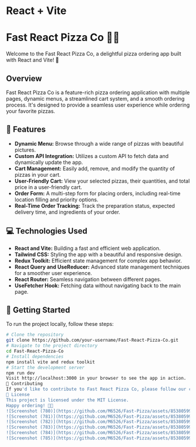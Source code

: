 # React + Vite

# Fast React Pizza Co 🍕✨
Welcome to the Fast React Pizza Co, a delightful pizza ordering app built with React and Vite! 🚀
## Overview
Fast React Pizza Co is a feature-rich pizza ordering application with multiple pages, dynamic menus, a streamlined cart system, and a smooth ordering process. It's designed to provide a seamless user experience while ordering your favorite pizzas.
## 🚀 Features
- **Dynamic Menu:** Browse through a wide range of pizzas with beautiful pictures.
- **Custom API Integration:** Utilizes a custom API to fetch data and dynamically update the app.
- **Cart Management:** Easily add, remove, and modify the quantity of pizzas in your cart.
- **User-Friendly Cart:** View your selected pizzas, their quantities, and total price in a user-friendly cart.
- **Order Form:** A multi-step form for placing orders, including real-time location filling and priority options.
- **Real-Time Order Tracking:** Track the preparation status, expected delivery time, and ingredients of your order.
## 💻 Technologies Used
- **React and Vite:** Building a fast and efficient web application.
- **Tailwind CSS:** Styling the app with a beautiful and responsive design.
- **Redux Toolkit:** Efficient state management for complex app behavior.
- **React Query and UseReducer:** Advanced state management techniques for a smoother user experience.
- **React Router:** Seamless navigation between different pages.
- **UseFetcher Hook:** Fetching data without navigating back to the main page.
## 🚀 Getting Started
To run the project locally, follow these steps:
```bash
# Clone the repository
git clone https://github.com/your-username/Fast-React-Pizza-Co.git
# Navigate to the project directory
cd Fast-React-Pizza-Co
# Install dependencies
npm install vite and redux toolkit
# Start the development server
npm run dev
Visit http://localhost:3000 in your browser to see the app in action.
🤝 Contributing
If you'd like to contribute to Fast React Pizza Co, please follow our contribution guidelines.
📄 License
This project is licensed under the MIT License.
Happy ordering! 🍕✨
![Screenshot (780)](https://github.com/M6526/Fast-Pizza/assets/85380599/05911388-d8d5-4ed9-b336-8e742342e2de)
![Screenshot (781)](https://github.com/M6526/Fast-Pizza/assets/85380599/0771f514-e68b-446b-a31c-cbdbd32658f6)
![Screenshot (782)](https://github.com/M6526/Fast-Pizza/assets/85380599/79b70cb9-d7ba-444d-bbee-87bd4bc50b5a)
![Screenshot (783)](https://github.com/M6526/Fast-Pizza/assets/85380599/17489832-754c-4757-b7dd-97017851278d)
![Screenshot (784)](https://github.com/M6526/Fast-Pizza/assets/85380599/729b699e-9aa4-478f-8760-bb60544cf04d)
![Screenshot (785)](https://github.com/M6526/Fast-Pizza/assets/85380599/16de080e-98c9-4744-a8d9-815cc362e175)





